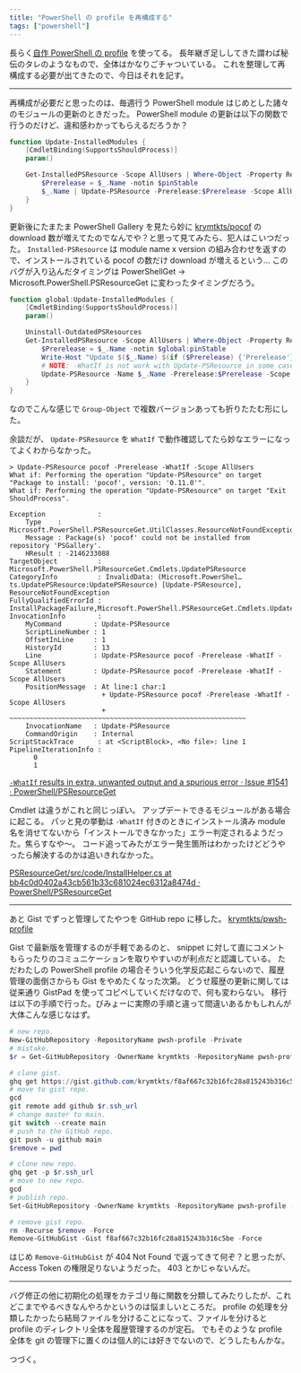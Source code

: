 ```yaml
---
title: "PowerShell の profile を再構成する"
tags: ["powershell"]
---
```


長らく[自作 PowerShell の profile](https://gist.github.com/krymtkts/f8af667c32b16fc28a815243b316c5be) を使ってる。
長年継ぎ足ししてきた謂わば秘伝のタレのようなもので、全体はかなりごチャついている。
これを整理して再構成する必要が出てきたので、今日はそれを記す。

---

再構成が必要だと思ったのは、毎週行う PowerShell module はじめとした諸々のモジュールの更新のときだった。
PowerShell module の更新は以下の関数で行うのだけど、違和感わかってもらえるだろうか？

```powershell
function Update-InstalledModules {
    [CmdletBinding(SupportsShouldProcess)]
    param()

    Get-InstalledPSResource -Scope AllUsers | Where-Object -Property Repository -EQ 'PSGallery' | ForEach-Object {
        $Prerelease = $_.Name -notin $pinStable
        $_.Name | Update-PSResource -Prerelease:$Prerelease -Scope AllUsers
    }
}
```

更新後にたまたま PowerShell Gallery を見たら妙に [krymtkts/pocof](https://github.com/krymtkts/pocof) の download 数が増えてたのでなんでや？と思って見てみたら、犯人はこいつだった。
`Installed-PSResource` は module name x version の組み合わせを返すので、インストールされている pocof の数だけ download が増えるという...
このバグが入り込んだタイミングは PowerShellGet -> Microsoft.PowerShell.PSResourceGet に変わったタイミングだろう。

```powershell
function global:Update-InstalledModules {
    [CmdletBinding(SupportsShouldProcess)]
    param()

    Uninstall-OutdatedPSResources
    Get-InstalledPSResource -Scope AllUsers | Where-Object -Property Repository -EQ 'PSGallery' | Group-Object -Property Name | ForEach-Object {
        $Prerelease = $_.Name -notin $global:pinStable
        Write-Host "Update $($_.Name) $(if ($Prerelease) {'Prerelease'} else {''})"
        # NOTE: -WhatIf is not work with Update-PSResource in some cases.
        Update-PSResource -Name $_.Name -Prerelease:$Prerelease -Scope AllUsers
    }
}
```

なのでこんな感じで `Group-Object` で複数バージョンあっても折りたたむ形にした。

余談だが、 `Update-PSResource` を `WhatIf` で動作確認してたら妙なエラーになってよくわからなかった。

```plaintext
> Update-PSResource pocof -Prerelease -WhatIf -Scope AllUsers
What if: Performing the operation "Update-PSResource" on target "Package to install: 'pocof', version: '0.11.0'".
What if: Performing the operation "Update-PSResource" on target "Exit ShouldProcess".

Exception             :
    Type    : Microsoft.PowerShell.PSResourceGet.UtilClasses.ResourceNotFoundException
    Message : Package(s) 'pocof' could not be installed from repository 'PSGallery'.
    HResult : -2146233088
TargetObject          : Microsoft.PowerShell.PSResourceGet.Cmdlets.UpdatePSResource
CategoryInfo          : InvalidData: (Microsoft.PowerShel…ts.UpdatePSResource:UpdatePSResource) [Update-PSResource], ResourceNotFoundException
FullyQualifiedErrorId : InstallPackageFailure,Microsoft.PowerShell.PSResourceGet.Cmdlets.UpdatePSResource
InvocationInfo        :
    MyCommand        : Update-PSResource
    ScriptLineNumber : 1
    OffsetInLine     : 1
    HistoryId        : 13
    Line             : Update-PSResource pocof -Prerelease -WhatIf -Scope AllUsers
    Statement        : Update-PSResource pocof -Prerelease -WhatIf -Scope AllUsers
    PositionMessage  : At line:1 char:1
                       + Update-PSResource pocof -Prerelease -WhatIf -Scope AllUsers
                       + ~~~~~~~~~~~~~~~~~~~~~~~~~~~~~~~~~~~~~~~~~~~~~~~~~~~~~~~~~~~
    InvocationName   : Update-PSResource
    CommandOrigin    : Internal
ScriptStackTrace      : at <ScriptBlock>, <No file>: line 1
PipelineIterationInfo :
      0
      1
```

[`-WhatIf` results in extra, unwanted output and a spurious error · Issue #1541 · PowerShell/PSResourceGet](https://github.com/PowerShell/PSResourceGet/issues/1541)

Cmdlet は違うがこれと同じっぽい。
アップデートできるモジュールがある場合に起こる。
パッと見の挙動は `-WhatIf` 付きのときにインストール済み module 名を消せてないから「インストールできなかった」エラー判定されるようだった。焦らすなや～。
コード追ってみたがエラー発生箇所はわかったけどどうやったら解決するのかは追いきれなかった。

[PSResourceGet/src/code/InstallHelper.cs at bb4c0d0402a43cb561b33c681024ec6312a8474d · PowerShell/PSResourceGet](https://github.com/PowerShell/PSResourceGet/blob/bb4c0d0402a43cb561b33c681024ec6312a8474d/src/code/InstallHelper.cs#L333-L341)

---

あと Gist でずっと管理してたやつを GitHub repo に移した。 [krymtkts/pwsh-profile](https://github.com/krymtkts/pwsh-profile)

Gist で最新版を管理するのが手軽であるのと、 snippet に対して直にコメントもらったりのコミュニケーションを取りやすいのが利点だと認識している。
ただわたしの PowerShell profile の場合そういう化学反応起こらないので、履歴管理の面倒さからも Gist をやめたくなった次第。
どうせ履歴の更新に関しては従来通り GistPad を使ってコピペしていくだけなので、何も変わらない。
移行は以下の手順で行った。びみょーに実際の手順と違って間違いあるかもしれんが大体こんな感じなはず。

```powershell
# new repo.
New-GitHubRepository -RepositoryName pwsh-profile -Private
# mistake.
$r = Get-GitHubRepository -OwnerName krymtkts -RepositoryName pwsh-profile

# clone gist.
ghq get https://gist.github.com/krymtkts/f8af667c32b16fc28a815243b316c5be
# move to gist repo.
gcd
git remote add github $r.ssh_url
# change master to main.
git switch --create main
# push to the GitHub repo.
git push -u github main
$remove = pwd

# clone new repo.
ghq get -p $r.ssh_url
# move to new repo.
gcd
# publish repo.
Set-GitHubRepository -OwnerName krymtkts -RepositoryName pwsh-profile -Private:$false

# remove gist repo.
rm -Recurse $remove -Force
Remove-GitHubGist -Gist f8af667c32b16fc28a815243b316c5be -Force
```

はじめ `Remove-GitHubGist` が 404 Not Found で返ってきて何ぞ？と思ったが、 Access Token の権限足りないようだった。 403 とかじゃないんだ。

---

バグ修正の他に初期化の処理をカテゴリ毎に関数を分類してみたりしたが、これどこまでやるべきなんやろかというのは悩ましいところだ。
profile の処理を分類したかったら結局ファイルを分けることになって、ファイルを分けると profile のディレクトリ全体を履歴管理するのが定石。
でもそのような profile 全体を git の管理下に置くのは個人的には好きでないので、どうしたもんかな。

つづく。
